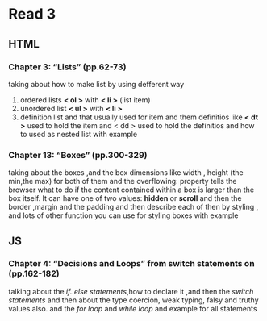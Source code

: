# Read 3

## HTML

### Chapter 3: “Lists” (pp.62-73)
taking about how to make list by using defferent way 
1. ordered lists **< ol >** with **< li >** (list item)
2. unordered list **< ul >** with **< li >**
3. definition list and that usually used for item and them definitios 
like **< dt >** used to hold the item and < dd >
used to hold the definitios 
and how to used as nested list with example

### Chapter 13: “Boxes” (pp.300-329)
taking about the boxes ,and the box dimensions like width , height (the min,the max) for both of them 
and the overflowing: property tells the browser what to do if the content contained within a box is larger than the box itself. It can have one of two values:
**hidden** or **scroll**
and then the border ,margin and the padding
and then describe each of then by styling 
, and lots of other function you can use for styling boxes with example
## JS
### Chapter 4: “Decisions and Loops” from switch statements on (pp.162-182)
talking about the *if..else statements*,how to declare it ,and then the *switch statements* and then about the type coercion, weak typing, falsy and truthy values also.
and the *for loop* and *while loop* and example for all statements 